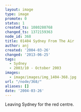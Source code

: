 ```yaml
---
layout: image
type: image
promote: 0
status: 1
created_ts: 1080280768
changed_ts: 1372159363
node_id: 368
title: 01404 Sydney From The Air
author: anj
created: '2004-03-26'
changed: '2013-06-25'
tags:
  - Sydney
  - 2003/10 - October 2003
images:
  - image/images/img_1404-368.jpg
url: "/node/368/"
aliases: []
date: '2004-03-26'
---
```

Leaving Sydney for the red centre.
